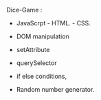 Dice-Game :


- JavaScrpt - HTML. - CSS.

 - DOM manipulation
 - setAttribute
 - querySelector
 - if else conditions,
 - Random number generator.



